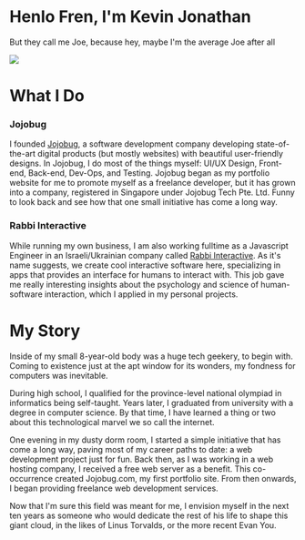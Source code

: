 # Henlo Fren, I'm Kevin Jonathan
But they call me Joe, because hey, maybe I'm the average Joe after all

![](https://komarev.com/ghpvc/?username=kevinjonathan911)

# What I Do
### Jojobug
I founded [Jojobug](https://jojobug.com), a software development company developing state-of-the-art digital products (but mostly websites) with beautiful user-friendly designs. In Jojobug, I do most of the things myself: UI/UX Design, Front-end, Back-end, Dev-Ops, and Testing. Jojobug began as my portfolio website for me to promote myself as a freelance developer, but it has grown into a company, registered in Singapore under Jojobug Tech Pte. Ltd. Funny to look back and see how that one small initiative has come a long way.

### Rabbi Interactive
While running my own business, I am also working fulltime as a Javascript Engineer in an Israeli/Ukrainian company called [Rabbi Interactive](https://rabbi.agency/). As it's name suggests, we create cool interactive software here, specializing in apps that provides an interface for humans to interact with. This job gave me really interesting insights about the psychology and science of human-software interaction, which I applied in my personal projects.

# My Story

Inside of my small 8-year-old body was a huge tech geekery, to begin with. Coming to existence just at the apt window for its wonders, my fondness for computers was inevitable.

During high school, I qualified for the province-level national olympiad in informatics being self-taught. Years later, I graduated from university with a degree in computer science. By that time, I have learned a thing or two about this technological marvel we so call the internet.

One evening in my dusty dorm room, I started a simple initiative that has come a long way, paving most of my career paths to date: a web development project just for fun. Back then, as I was working in a web hosting company, I received a free web server as a benefit. This co-occurrence created Jojobug.com, my first portfolio site. From then onwards, I began providing freelance web development services.

Now that I'm sure this field was meant for me, I envision myself in the next ten years as someone who would dedicate the rest of his life to shape this giant cloud, in the likes of Linus Torvalds, or the more recent Evan You.
<!--
**kevinjonathan911/kevinjonathan911** is a ✨ _special_ ✨ repository because its `README.md` (this file) appears on your GitHub profile.

Here are some ideas to get you started:

- 🔭 I’m currently working on ...
- 🌱 I’m currently learning ...
- 👯 I’m looking to collaborate on ...
- 🤔 I’m looking for help with ...
- 💬 Ask me about ...
- 📫 How to reach me: ...
- 😄 Pronouns: ...
- ⚡ Fun fact: ...
-->
